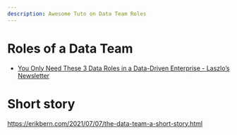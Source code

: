 ```yaml
---
description: Awesome Tuto on Data Team Roles
---
```


# Roles of a Data Team

- [You Only Need These 3 Data Roles in a Data-Driven Enterprise - Laszlo’s Newsletter](https://laszlo.substack.com/p/you-only-need-these-3-data-roles)

# Short story

https://erikbern.com/2021/07/07/the-data-team-a-short-story.html
